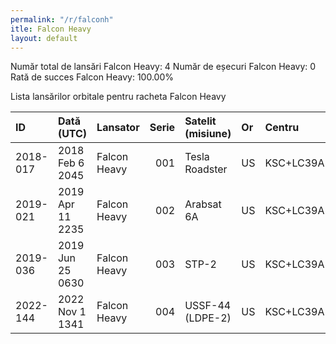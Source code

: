 ```yaml
---
permalink: "/r/falconh"
itle: Falcon Heavy
layout: default
---
```


Număr total de lansări Falcon Heavy: 4
Număr de eșecuri Falcon Heavy: 0
Rată de succes Falcon Heavy: 100.00%

Lista lansărilor orbitale pentru racheta Falcon Heavy


| ID       | Dată (UTC)       | Lansator     |   Serie | Satelit (misiune)   | Or   | Centru    | R   |
|:---------|:-----------------|:-------------|--------:|:--------------------|:-----|:----------|:----|
| 2018-017 | 2018 Feb  6 2045 | Falcon Heavy |     001 | Tesla Roadster      | US   | KSC+LC39A | S   |
| 2019-021 | 2019 Apr 11 2235 | Falcon Heavy |     002 | Arabsat 6A          | US   | KSC+LC39A | S   |
| 2019-036 | 2019 Jun 25 0630 | Falcon Heavy |     003 | STP-2               | US   | KSC+LC39A | S   |
| 2022-144 | 2022 Nov  1 1341 | Falcon Heavy |     004 | USSF-44 (LDPE-2)    | US   | KSC+LC39A | S   |

